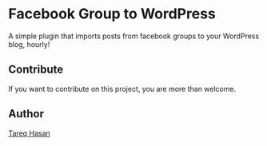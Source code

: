 # Facebook Group to WordPress

A simple plugin that imports posts from facebook groups to your WordPress blog, hourly!


## Contribute
If you want to contribute on this project, you are more than welcome.


## Author
[Tareq Hasan](http://tareq.wedevs.com)

